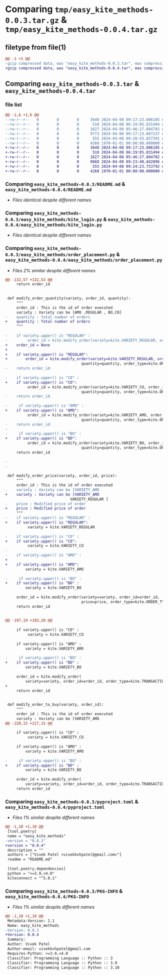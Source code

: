 # Comparing `tmp/easy_kite_methods-0.0.3.tar.gz` & `tmp/easy_kite_methods-0.0.4.tar.gz`

## filetype from file(1)

```diff
@@ -1 +1 @@
-gzip compressed data, was "easy_kite_methods-0.0.3.tar", max compression
+gzip compressed data, was "easy_kite_methods-0.0.4.tar", max compression
```

## Comparing `easy_kite_methods-0.0.3.tar` & `easy_kite_methods-0.0.4.tar`

### file list

```diff
@@ -1,6 +1,6 @@
--rw-r--r--   0        0        0     3640 2024-04-08 09:17:23.806185 easy_kite_methods-0.0.3/README.md
--rw-r--r--   0        0        0      510 2024-04-08 06:19:05.831494 easy_kite_methods-0.0.3/easy_kite_methods/__init__.py
--rw-r--r--   0        0        0     1627 2024-04-08 05:46:27.884702 easy_kite_methods-0.0.3/easy_kite_methods/kite_login.py
--rw-r--r--   0        0        0     9773 2024-04-08 09:17:23.807237 easy_kite_methods-0.0.3/easy_kite_methods/order_placement.py
--rw-r--r--   0        0        0      555 2024-04-08 09:20:43.857391 easy_kite_methods-0.0.3/pyproject.toml
--rw-r--r--   0        0        0     4260 1970-01-01 00:00:00.000000 easy_kite_methods-0.0.3/PKG-INFO
+-rw-r--r--   0        0        0     3640 2024-04-08 09:17:23.806185 easy_kite_methods-0.0.4/README.md
+-rw-r--r--   0        0        0      510 2024-04-08 06:19:05.831494 easy_kite_methods-0.0.4/easy_kite_methods/__init__.py
+-rw-r--r--   0        0        0     1627 2024-04-08 05:46:27.884702 easy_kite_methods-0.0.4/easy_kite_methods/kite_login.py
+-rw-r--r--   0        0        0     9668 2024-04-08 09:23:48.842896 easy_kite_methods-0.0.4/easy_kite_methods/order_placement.py
+-rw-r--r--   0        0        0      555 2024-04-08 09:24:23.753792 easy_kite_methods-0.0.4/pyproject.toml
+-rw-r--r--   0        0        0     4260 1970-01-01 00:00:00.000000 easy_kite_methods-0.0.4/PKG-INFO
```

### Comparing `easy_kite_methods-0.0.3/README.md` & `easy_kite_methods-0.0.4/README.md`

 * *Files identical despite different names*

### Comparing `easy_kite_methods-0.0.3/easy_kite_methods/kite_login.py` & `easy_kite_methods-0.0.4/easy_kite_methods/kite_login.py`

 * *Files identical despite different names*

### Comparing `easy_kite_methods-0.0.3/easy_kite_methods/order_placement.py` & `easy_kite_methods-0.0.4/easy_kite_methods/order_placement.py`

 * *Files 2% similar despite different names*

```diff
@@ -132,57 +132,53 @@
     return order_id
 
 
 def modify_order_quantity(variety, order_id, quantity):
     """
     order_id : This is the id of order executed
     variety : Variety can be [AMO ,REGULAR , BO,CO]
-    quantity : Total number of orders                        
+    quantity : Total number of orders
     """
 
-    if variety.upper() is "REGULAR" :
-         order_id = kite.modify_order(variety=kite.VARIETY_REGULAR, order_id=order_id,
+    order_id = None
+
+    if variety.upper() is "REGULAR":
+        order_id = kite.modify_order(variety=kite.VARIETY_REGULAR, order_id=order_id,
                                  quantity=quantity, order_type=kite.ORDER_TYPE_MARKET)
-    return order_id
 
-    if variety.upper() is "CO" :
+    if variety.upper() is "CO":
          order_id = kite.modify_order(variety=kite.VARIETY_CO, order_id=order_id,
                                  quantity=quantity, order_type=kite.ORDER_TYPE_MARKET)
-    return order_id
 
-     if variety.upper() is "AMO" :
+    if variety.upper() is "AMO":
          order_id = kite.modify_order(variety=kite.VARIETY_AMO, order_id=order_id,
                                  quantity=quantity, order_type=kite.ORDER_TYPE_MARKET)
-    return order_id
-
-     if variety.upper() is "BO" :
+    if variety.upper() is "BO":
          order_id = kite.modify_order(variety=kite.VARIETY_BO, order_id=order_id,
                                  quantity=quantity, order_type=kite.ORDER_TYPE_MARKET)
     return order_id
 
-      
-
 
 def modify_order_price(variety, order_id, price):
     """
     order_id : This is the id of order executed
-    variety : Variety can be [VARIETY_AMO 
+    variety : Variety can be [VARIETY_AMO
                             VARIETY_REGULAR ]
-    price : Modified price of order                      
+    price : Modified price of order
     """
-    if variety.upper() is "REGULAR" :
+    if variety.upper() is "REGULAR":
          variety = kite.VARIETY_REGULAR
 
-    if variety.upper() is "CO" :
+    if variety.upper() is "CO":
          variety = kite.VARIETY_CO
-  
-    if variety.upper() is "AMO" :
+
+    if variety.upper() is "AMO":
         variety = kite.VARIETY_AMO
 
-     if variety.upper() is "BO" :
+    if variety.upper() is "BO" :
         variety = kite.VARIETY_BO
          
     order_id = kite.modify_order(variety=variety, order_id=order_id,
                                  price=price, order_type=kite.ORDER_TYPE_MARKET)
     return order_id
 
 
@@ -197,19 +193,20 @@
 
     if variety.upper() is "CO" :
          variety = kite.VARIETY_CO
   
     if variety.upper() is "AMO" :
         variety = kite.VARIETY_AMO
 
-     if variety.upper() is "BO" :
+    if variety.upper() is "BO" :
         variety = kite.VARIETY_BO
 
     order_id = kite.modify_order(
         variety=variety, order_id=order_id, order_type=kite.TRANSACTION_TYPE_SELL)
+    
     return order_id
 
 
 def modify_order_to_buy(variety, order_id):
     """
     order_id : This is the id of order executed
     variety : Variety can be [VARIETY_AMO 
@@ -220,15 +217,15 @@
 
     if variety.upper() is "CO" :
          variety = kite.VARIETY_CO
   
     if variety.upper() is "AMO" :
         variety = kite.VARIETY_AMO
 
-     if variety.upper() is "BO" :
+    if variety.upper() is "BO" :
         variety = kite.VARIETY_BO
 
     order_id = kite.modify_order(
         variety=variety, order_id=order_id, order_type=kite.TRANSACTION_TYPE_BUY)
     return order_id
```

### Comparing `easy_kite_methods-0.0.3/pyproject.toml` & `easy_kite_methods-0.0.4/pyproject.toml`

 * *Files 1% similar despite different names*

```diff
@@ -1,10 +1,10 @@
 [tool.poetry]
 name = "easy_kite_methods"
-version = "0.0.3"
+version = "0.0.4"
 description = ""
 authors = ["Vivek Patel <vivekkvhpatel@gmail.com>"]
 readme = "README.md"
 
 [tool.poetry.dependencies]
 python = ">=3.9,<4.0"
 kiteconnect = "^5.0.1"
```

### Comparing `easy_kite_methods-0.0.3/PKG-INFO` & `easy_kite_methods-0.0.4/PKG-INFO`

 * *Files 1% similar despite different names*

```diff
@@ -1,10 +1,10 @@
 Metadata-Version: 2.1
 Name: easy_kite_methods
-Version: 0.0.3
+Version: 0.0.4
 Summary: 
 Author: Vivek Patel
 Author-email: vivekkvhpatel@gmail.com
 Requires-Python: >=3.9,<4.0
 Classifier: Programming Language :: Python :: 3
 Classifier: Programming Language :: Python :: 3.9
 Classifier: Programming Language :: Python :: 3.10
```


